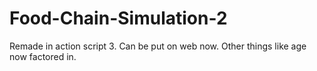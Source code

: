 # Food-Chain-Simulation-2
Remade in action script 3. Can be put on web now. Other things like age now factored in.
